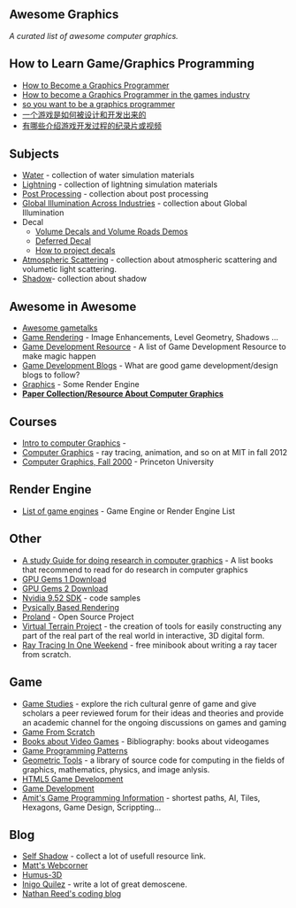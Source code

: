 ## Awesome Graphics ##

*A curated list of awesome computer graphics.*

## How to Learn Game/Graphics Programming
- [How to Become a Graphics Programmer](http://www.geisswerks.com/ryan/FAQS/learn.html)
- [How to become a Graphics Programmer in the games industry](https://www.gamedeveloper.com/programming/how-to-become-a-graphics-programmer-in-the-games-industry)
- [so you want to be a graphics programmer](http://www.altdev.co/2011/05/10/so-you-want-to-be-a-graphics-programmer/)
- [一个游戏是如何被设计和开发出来的](https://zhuanlan.zhihu.com/p/25292463?hmsr=toutiao.io&utm_medium=toutiao.io&utm_source=toutiao.io)
- [有哪些介绍游戏开发过程的纪录片或视频](https://www.zhihu.com/question/27754707)

## Subjects ##
- [Water](subjects/water.md) - collection of water simulation materials
- [Lightning](subjects/lightning.md) - collection of lightning simulation materials
- [Post Processing](subjects/post-processing.md) - collection about post processing
- [Global Illumination Across Industries](subjects/GI.md) - collection about Global Illumination
- Decal
    - [Volume Decals and Volume Roads Demos](http://www.geeks3d.com/20101005/direct3d-10-volume-decals-and-volume-roads-demos/)
    - [Deferred Decal](http://blog.csdn.net/pizi0475/article/details/7933739)
    - [How to project decals](http://blog.wolfire.com/2009/06/how-to-project-decals/)
- [Atmospheric Scattering](subjects/atmospheric-scattering.md) - collection about atmospheric scattering and volumetic light scattering.
- [Shadow](subjects/shadow.md)- collection about shadow


## Awesome in Awesome ##
- [Awesome gametalks](https://github.com/hzoo/awesome-gametalks "awesome-gametalks") 
- [Game Rendering](http://www.gamerendering.com) - Image Enhancements, Level Geometry, Shadows ...
- [Game Development Resource](https://github.com/ellisonleao/magictools) - A list of Game Development Resource to make magic happen
- [Game Development Blogs](http://gamedev.stackexchange.com/questions/3223/game-development-blogs) - What are good game development/design blogs to follow?
- [Graphics](https://github.com/fffaraz/awesome-cpp#graphics) - Some Render Engine
- [**Paper Collection/Resource About Computer Graphics**](http://kesen.realtimerendering.com/) 

## Courses ##
- [Intro to computer Graphics](http://cs.brown.edu/courses/cs123/lectures.html) -
- [Computer Graphics](http://ocw.mit.edu/courses/electrical-engineering-and-computer-science/6-837-computer-graphics-fall-2012/) - ray tracing, animation, and so on at MIT in fall 2012
- [Computer Graphics, Fall 2000](http://www.cs.princeton.edu/courses/archive/fall00/cs426/) - Princeton University 

## Render Engine ##
- [List of game engines](http://en.wikipedia.org/wiki/List_of_game_engines) - Game Engine or Render Engine List
 
## Other ##
- [A study Guide for doing research in computer graphics](http://peterwonka.net/Documentation/BooksToRead.htm) - A list books that recommend to read for do research in computer graphics
- [GPU Gems 1 Download](https://developer.nvidia.com/content/gpu-gems-downloads)
- [GPU Gems 2 Download](http://http.download.nvidia.com/developer/GPU_Gems_2/CD/Index.html)
- [Nvidia 9.52 SDK](http://developer.download.nvidia.com/SDK/9.5/Samples/samples.html) - code samples
- [Pysically Based Rendering](http://www.pbrt.org/)
- [Proland](http://proland.inrialpes.fr/index.html) - Open Source Project
- [Virtual Terrain Project](http://vterrain.org/) - the creation of tools for easily constructing any part of the real part of the real world in interactive, 3D digital form.
- [Ray Tracing In One Weekend](https://github.com/petershirley/raytracinginoneweekend) - free minibook about writing a ray tacer from scratch.

## Game ##
- [Game Studies](http://gamestudies.org/1402) - explore the rich cultural genre of game and give scholars a peer reviewed forum for their ideas and theories and provide an academic channel for the ongoing discussions on games and gaming
- [Game From Scratch](http://www.gamefromscratch.com/) 
- [Books about Video Games](http://www.ludoscience.com/EN/ressources/bibliographie/index.html) - Bibliography: books about videogames
- [Game Programming Patterns](http://gameprogrammingpatterns.com/contents.html)
- [Geometric Tools](http://www.geometrictools.com/index.html) - a library of source code for computing  in the fields of graphics, mathematics, physics, and image anlysis.
- [HTML5 Game Development](https://html5-game-development.zeef.com/andre.antonio.schmitz#block_36755_angry-birds)
- [Game Development](https://game-development.zeef.com/ellison.leao)
- [Amit's Game Programming Information](http://www-cs-students.stanford.edu/~amitp/gameprog.html) - shortest paths, AI, Tiles, Hexagons, Game Design, Scrippting...

## Blog ##
- [Self Shadow](http://blog.selfshadow.com/) - collect a lot of usefull resource link.
- [Matt's Webcorner](https://graphics.stanford.edu/~mdfisher/index.html)
- [Humus-3D](http://www.humus.name/index.php?page=3D&start=16)
- [Inigo Quilez](http://iquilezles.org/prods/index.htm) - write a lot of great demoscene.
- [Nathan Reed's coding blog](http://www.reedbeta.com/all/)
